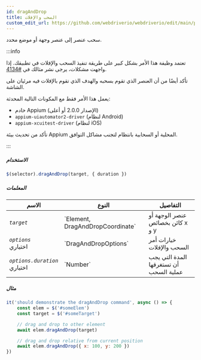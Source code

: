 ```yaml
---
id: dragAndDrop
title: السحب والإفلات
custom_edit_url: https://github.com/webdriverio/webdriverio/edit/main/packages/webdriverio/src/commands/mobile/dragAndDrop.ts
---
```


سحب عنصر إلى عنصر وجهة أو موضع محدد.

:::info

تعتمد وظيفة هذا الأمر بشكل كبير على طريقة تنفيذ السحب والإفلات في تطبيقك. إذا واجهت مشكلات، يرجى نشر مثالك 
في [#4134](https://github.com/webdriverio/webdriverio/issues/4134).

تأكد أيضًا من أن العنصر الذي تقوم بسحبه والهدف الذي تقوم بالإفلات فيه مرئيان على الشاشة.

يعمل هذا الأمر فقط مع المكونات التالية المحدثة:
 - خادم Appium (الإصدار 2.0.0 أو أعلى)
 - `appium-uiautomator2-driver` (لنظام Android)
 - `appium-xcuitest-driver` (لنظام iOS)

تأكد من تحديث بيئة Appium المحلية أو السحابية بانتظام لتجنب مشاكل التوافق.

:::

##### الاستخدام

```js
$(selector).dragAndDrop(target, { duration })
```

##### المعلمات

<table>
  <thead>
    <tr>
      <th>الاسم</th><th>النوع</th><th>التفاصيل</th>
    </tr>
  </thead>
  <tbody>
    <tr>
      <td><code><var>target</var></code></td>
      <td>`Element, DragAndDropCoordinate`</td>
      <td>عنصر الوجهة أو كائن بخصائص x و y</td>
    </tr>
    <tr>
      <td><code><var>options</var></code><br /><span className="label labelWarning">اختياري</span></td>
      <td>`DragAndDropOptions`</td>
      <td>خيارات أمر السحب والإفلات</td>
    </tr>
    <tr>
      <td><code><var>options.duration</var></code><br /><span className="label labelWarning">اختياري</span></td>
      <td>`Number`</td>
      <td>المدة التي يجب أن تستغرقها عملية السحب</td>
    </tr>
  </tbody>
</table>

##### مثال

```js title="example.test.js"
it('should demonstrate the dragAndDrop command', async () => {
    const elem = $('#someElem')
    const target = $('#someTarget')

    // drag and drop to other element
    await elem.dragAndDrop(target)

    // drag and drop relative from current position
    await elem.dragAndDrop({ x: 100, y: 200 })
})
```